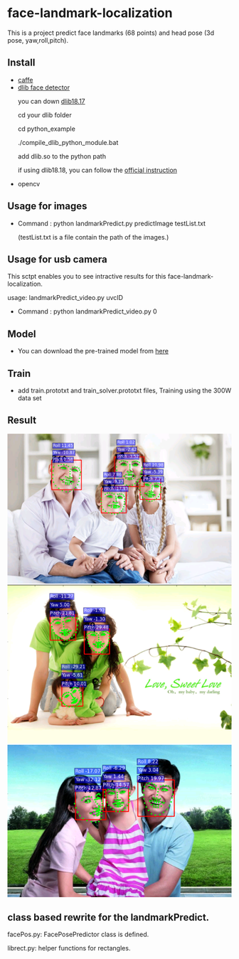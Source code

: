 # face-landmark-localization
This is a project predict face landmarks (68 points) and head pose (3d pose, yaw,roll,pitch).


## Install
- [caffe](https://github.com/BVLC/caffe)
- [dlib face detector](http://dlib.net/)<p>
you can down [dlib18.17](http://pan.baidu.com/s/1gey9Wd1) <p>
cd your dlib folder<p>
cd python_example<p>
./compile_dlib_python_module.bat<p>
 add dlib.so to the python path<p>
if using dlib18.18, you can follow the [official instruction](http://dlib.net/)
- opencv<p>

## Usage for images

- Command : python landmarkPredict.py predictImage  testList.txt<p>
(testList.txt is a file contain the path of the images.)


## Usage for usb camera
This sctpt enables you to see intractive results for this face-landmark-localization.

usage: landmarkPredict_video.py uvcID


- Command :  python landmarkPredict_video.py  0

## Model

- You can download the pre-trained model from [here](http://pan.baidu.com/s/1c14aFyK)  

## Train

- add train.prototxt and train_solver.prototxt files, Training using the 300W data set

## Result
![](result/1.png)
![](result/2.png)
![](result/3.png)


## class based rewrite for the landmarkPredict.
facePos.py: FacePosePredictor class is defined.

librect.py: helper functions for rectangles.
